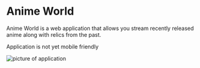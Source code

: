 # Anime World

Anime World is a web application that allows you stream recently released anime along with relics from the past.

Application is not yet mobile friendly

![picture of application](https://github.com/Jevoni/jalen-portfolio-website/blob/master/src/AnimeWorld.png)